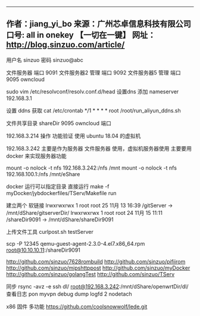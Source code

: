 --------------------------------------------- 
作者：jiang_yi_bo 
来源：广州芯卓信息科技有限公司 
口号: all in onekey 【一切在一键】
网址：http://blog.sinzuo.com/article/ 
--------------------------------------------- 

用户名  sinzuo  密码 sinzuo@abc

文件服务器  端口           9091 
文件服务器2 管理   端口     9092 
文件服务器5 管理   端口     9095   owncloud 

sudo vim /etc/resolvconf/resolv.conf.d/head 设置dns
添加
nameserver 192.168.3.1

设置 ddns 获取
cat /etc/crontab
*/1 *	* * *	root	/root/run_aliyun_ddns.sh

文件共享目录  shareDir
9095 owncloud  端口

192.168.3.214  操作 功能验证 使用   ubuntu 18.04 的虚拟机

192.168.3.242  主要是作为服务器 文件服务器 使用，虚拟机服务器使用
               主要要用docker 来实现服务器功能


mount -o nolock  -t nfs 192.168.3.242:/nfs /mnt
mount -o nolock  -t nfs 192.168.100.1:/nfs /mnt/eShare

docker 运行可以指定目录 直接运行
make -f myDocker/jybdockerfiles/TServ/Makefile run

建立两个 软链接
lrwxrwxrwx   1 root root    25 11月 13 16:39 /gitServer -> /mnt/dShare/gitserverDir/
lrwxrwxrwx   1 root root    24 11月 15 11:11 /shareDir9091 -> /mnt/dShare/shareDir9091

上传文件工具
curlpost.sh testServer

scp -P 12345 qemu-guest-agent-2.3.0-4.el7.x86_64.rpm root@10.10.10.11:/shareDir9091

http://github.com/sinzuo/7628rombuild
http://github.com/sinzuo/pifiirom
http://github.com/sinzuo/mipshttppost
http://github.com/sinzuo/myDocker
http://github.com/sinzuo/golangTest
http://github.com/sinzuo/TServ

同步
rsync -avz -e ssh      dl/   root@192.168.3.242:/mnt/dShare/openwrtDir/dl/
查看日志
pon myvpn debug dump logfd 2 nodetach

x86 固件 多功能
https://github.com/coolsnowwolf/lede.git